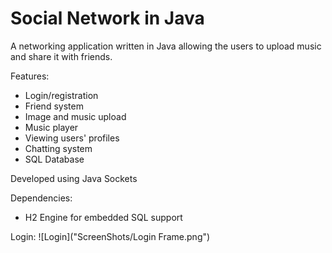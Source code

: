 # Social Network in Java

A networking application written in Java allowing the users to upload music and share it with friends.

Features:
- Login/registration
- Friend system
- Image and music upload
- Music player
- Viewing users' profiles
- Chatting system
- SQL Database

Developed using Java Sockets

Dependencies:
- H2 Engine for embedded SQL support

Login: 
![Login]("ScreenShots/Login Frame.png")
